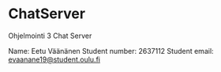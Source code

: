 # ChatServer
Ohjelmointi 3 Chat Server

Name: Eetu Väänänen
Student number: 2637112
Student email: evaanane19@student.oulu.fi

